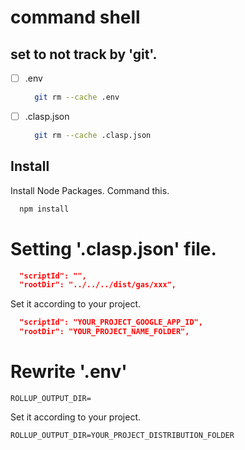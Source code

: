 # command shell

## set to not track by 'git'. 

  - [ ] .env

    ```sh
      git rm --cache .env
    ```

  - [ ] .clasp.json

    ```sh
      git rm --cache .clasp.json
    ```

## Install

  Install Node Packages. Command this.

  ```sh
    npm install
  ```

# Setting '.clasp.json' file.

```JSON
  "scriptId": "",
  "rootDir": "../../../dist/gas/xxx",
```

Set it according to your project.

```JSON
  "scriptId": "YOUR_PROJECT_GOOGLE_APP_ID",
  "rootDir": "YOUR_PROJECT_NAME_FOLDER",
```

# Rewrite '.env'

```.env
ROLLUP_OUTPUT_DIR=
```

Set it according to your project.

```.env
ROLLUP_OUTPUT_DIR=YOUR_PROJECT_DISTRIBUTION_FOLDER
```